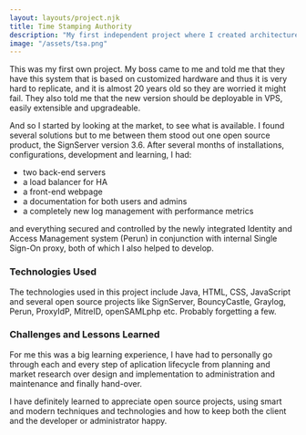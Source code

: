 ```yaml
---
layout: layouts/project.njk
title: Time Stamping Authority
description: "My first independent project where I created architecture, back-end, front-end, maintenance and everything in between and around."
image: "/assets/tsa.png"
---
```


This was my first own project. My boss came to me and told me that they have this system that is based on customized hardware and thus it is very hard to replicate, and it is almost 20 years old so they are worried it might fail. They also told me that the new version should be deployable in VPS, easily extensible and upgradeable.

And so I started by looking at the market, to see what is available. I found several solutions but to me between them stood out one open source product, the SignServer version 3.6. After several months of installations, configurations, development and learning, I had:

- two back-end servers
- a load balancer for HA
- a front-end webpage
- a documentation for both users and admins
- a completely new log management with performance metrics

and everything secured and controlled by the newly integrated Identity and Access Management system (Perun) in conjunction with internal Single Sign-On proxy, both of which I also helped to develop.

### Technologies Used
The technologies used in this project include Java, HTML, CSS, JavaScript and several open source projects like SignServer, BouncyCastle, Graylog, Perun, ProxyIdP, MitreID, openSAMLphp etc. Probably forgetting a few.

### Challenges and Lessons Learned
For me this was a big learning experience, I have had to personally go through each and every step of aplication lifecycle from planning and market research over design and implementation to administration and maintenance and finally hand-over.

I have definitely learned to appreciate open source projects, using smart and modern techniques and technologies and how to keep both the client and the developer or administrator happy.
